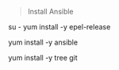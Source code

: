 > Install Ansible
  
  su -
  yum install -y epel-release

  yum install -y ansible


  yum install -y tree git
